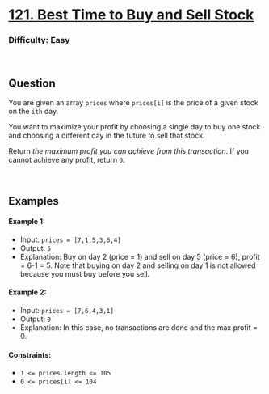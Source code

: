 # [121. Best Time to Buy and Sell Stock](https://leetcode.com/problems/best-time-to-buy-and-sell-stock/description/?envType=study-plan-v2&envId=top-interview-150)

### Difficulty: Easy

<br />

## Question

You are given an array ```prices``` where ```prices[i]``` is the price of a given stock on the ```ith``` day.

You want to maximize your profit by choosing a single day to buy one stock and choosing a different day in the future to sell that stock.

Return *the maximum profit you can achieve from this transaction*. If you cannot achieve any profit, return ```0```.

 <br />

## Examples

#### Example 1:
- Input: ```prices = [7,1,5,3,6,4]```
- Output: ```5```
- Explanation: Buy on day 2 (price = 1) and sell on day 5 (price = 6), profit = 6-1 = 5. Note that buying on day 2 and selling on day 1 is not allowed because you must buy before you sell.

#### Example 2:
- Input: ```prices = [7,6,4,3,1]```
- Output: ```0```
- Explanation: In this case, no transactions are done and the max profit = 0.
 

#### Constraints:
- ```1 <= prices.length <= 105```
- ```0 <= prices[i] <= 104```